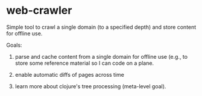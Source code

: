 web-crawler
===========

Simple tool to crawl a single domain (to a specified depth) and store content for offline use.


Goals:

1. parse and cache content from a single domain for offline use (e.g., to store some reference material so I can code on a plane.

2. enable automatic diffs of pages across time

3. learn more about clojure's tree processing (meta-level goal).